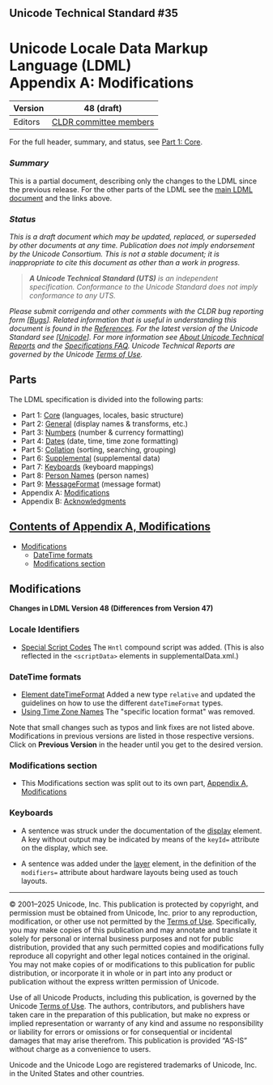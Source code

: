 ## Unicode Technical Standard #35

# Unicode Locale Data Markup Language (LDML)<br/>Appendix A: Modifications

|Version|48 (draft)|
|-------|----------|
|Editors|<a href="tr35-acknowledgments.md#acknowledgments">CLDR committee members|

For the full header, summary, and status, see [Part 1: Core](tr35.md).

### _Summary_

This is a partial document, describing only the changes to the LDML since the previous release. For the other parts of the LDML see the [main LDML document](tr35.md) and the links above.

### _Status_

_This is a draft document which may be updated, replaced, or superseded by other documents at any time.
Publication does not imply endorsement by the Unicode Consortium.
This is not a stable document; it is inappropriate to cite this document as other than a work in progress._

<!-- _This document has been reviewed by Unicode members and other interested parties, and has been approved for publication by the Unicode Consortium.
This is a stable document and may be used as reference material or cited as a normative reference by other specifications._ -->

> _**A Unicode Technical Standard (UTS)** is an independent specification. Conformance to the Unicode Standard does not imply conformance to any UTS._

_Please submit corrigenda and other comments with the CLDR bug reporting form [[Bugs](https://cldr.unicode.org/index/bug-reports)].
Related information that is useful in understanding this document is found in the [References](#References).
For the latest version of the Unicode Standard see [[Unicode](https://www.unicode.org/versions/latest/)].
For more information see [About Unicode Technical Reports](https://www.unicode.org/reports/about-reports.html) and the [Specifications FAQ](https://www.unicode.org/faq/specifications.html).
Unicode Technical Reports are governed by the Unicode [Terms of Use](https://www.unicode.org/copyright.html)._

## Parts

The LDML specification is divided into the following parts:

*   Part 1: [Core](tr35.md#Contents) (languages, locales, basic structure)
*   Part 2: [General](tr35-general.md#Contents) (display names & transforms, etc.)
*   Part 3: [Numbers](tr35-numbers.md#Contents) (number & currency formatting)
*   Part 4: [Dates](tr35-dates.md#Contents) (date, time, time zone formatting)
*   Part 5: [Collation](tr35-collation.md#Contents) (sorting, searching, grouping)
*   Part 6: [Supplemental](tr35-info.md#Contents) (supplemental data)
*   Part 7: [Keyboards](tr35-keyboards.md#Contents) (keyboard mappings)
*   Part 8: [Person Names](tr35-personNames.md#Contents) (person names)
*   Part 9: [MessageFormat](tr35-messageFormat.md#Contents) (message format)
*   Appendix A: [Modifications](tr35-modifications.md#modifications)
*   Appendix B: [Acknowledgments](tr35-acknowledgments.md#acknowledgments)

## <a name="Contents" href="#Contents">Contents of Appendix A, Modifications</a>

* [Modifications](#modifications)
  * [DateTime formats](#datetime-formats)
  * [Modifications section](#modifications-section)

## Modifications

**Changes in LDML Version 48 (Differences from Version 47)**

### Locale Identifiers
* [Special Script Codes](tr35.html#special-script-codes) The `Hntl` compound script was added. (This is also reflected in the `<scriptData>` elements in supplementalData.xml.)
  
### DateTime formats

* [Element dateTimeFormat](tr35-dates.md#dateTimeFormat) Added a new type `relative` and updated the
guidelines on how to use the different `dateTimeFormat` types.
* [Using Time Zone Names](tr35-dates.md#Using_Time_Zone_Names) The "specific location format" was removed.

Note that small changes such as typos and link fixes are not listed above.
Modifications in previous versions are listed in those respective versions.
Click on **Previous Version** in the header until you get to the desired version.

### Modifications section

* This Modifications section was split out to its own part, [Appendix A, Modifications](tr35-modifications.md)

### Keyboards

* A sentence was struck under the documentation of the [display](./tr35-keyboards.md#element-display) element. A key without output may be indicated by means of the `keyId=` attribute on the display, which see.

* A sentence was added under the [layer](./tr35-keyboards.md#element-layer) element, in the definition of the `modifiers=` attribute about hardware layouts being used as touch layouts.

* * *

© 2001–2025 Unicode, Inc.
This publication is protected by copyright, and permission must be obtained from Unicode, Inc.
prior to any reproduction, modification, or other use not permitted by the [Terms of Use](https://www.unicode.org/copyright.html).
Specifically, you may make copies of this publication and may annotate and translate it solely for personal or internal business purposes and not for public distribution,
provided that any such permitted copies and modifications fully reproduce all copyright and other legal notices contained in the original.
You may not make copies of or modifications to this publication for public distribution, or incorporate it in whole or in part into any product or publication without the express written permission of Unicode.

Use of all Unicode Products, including this publication, is governed by the Unicode [Terms of Use](https://www.unicode.org/copyright.html).
The authors, contributors, and publishers have taken care in the preparation of this publication,
but make no express or implied representation or warranty of any kind and assume no responsibility or liability for errors or omissions or for consequential or incidental damages that may arise therefrom.
This publication is provided “AS-IS” without charge as a convenience to users.

Unicode and the Unicode Logo are registered trademarks of Unicode, Inc. in the United States and other countries.
